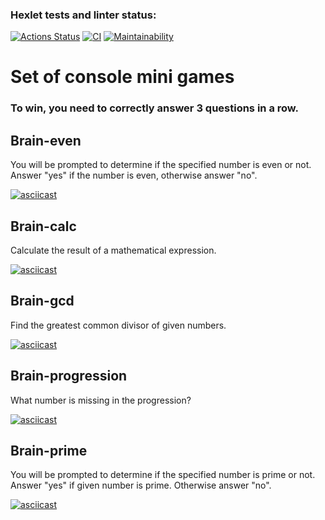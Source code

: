 ### Hexlet tests and linter status:
[![Actions Status](https://github.com/pickTD/php-project-lvl1/workflows/hexlet-check/badge.svg)](https://github.com/pickTD/php-project-lvl1/actions)
[![CI](https://github.com/pickTD/php-project-lvl1/workflows/CI/badge.svg)](https://github.com/pickTD/php-project-lvl1/actions)
[![Maintainability](https://api.codeclimate.com/v1/badges/b270111da2ba42048db0/maintainability)](https://codeclimate.com/github/pickTD/php-project-lvl1/maintainability)

# Set of console mini games
### To win, you need to correctly answer 3 questions in a row.

## Brain-even
You will be prompted to determine if the specified number is even or not. Answer "yes" if the number is even, otherwise answer "no".

[![asciicast](https://asciinema.org/a/384770.svg)](https://asciinema.org/a/384770)

## Brain-calc
Calculate the result of a mathematical expression.

[![asciicast](https://asciinema.org/a/384773.svg)](https://asciinema.org/a/384773)
## Brain-gcd
Find the greatest common divisor of given numbers.

[![asciicast](https://asciinema.org/a/384772.svg)](https://asciinema.org/a/384772)
## Brain-progression
What number is missing in the progression?

[![asciicast](https://asciinema.org/a/384775.svg)](https://asciinema.org/a/384775)
## Brain-prime
You will be prompted to determine if the specified number is prime or not. Answer "yes" if given number is prime. Otherwise answer "no".

[![asciicast](https://asciinema.org/a/384776.svg)](https://asciinema.org/a/384776)